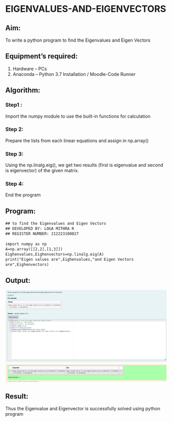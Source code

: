 # EIGENVALUES-AND-EIGENVECTORS
## Aim:
To write a python program to find the Eigenvalues and Eigen Vectors
## Equipment’s required:
1. 	Hardware – PCs
2. 	Anaconda – Python 3.7 Installation / Moodle-Code Runner
## Algorithm:
### Step1 : 
Import the numpy module to use the built-in functions for calculation
### Step 2: 
Prepare the lists from each linear equations and assign in np.array()
### Step 3:
 Using the np.linalg.eig(),  we get two results (first is eigenvalue and second is eigenvector) of the given matrix.
### Step 4: 
End the program
## Program:
```
## to find the Eigenvalues and Eigen Vectors
## DEVELOPED BY: LOGA MITHRA R
## REGISTER NUMBER: 212223100027

import numpy as np
A=np.array([[2,2],[1,3]])
Eighenvalues,Eighenvectors=np.linalg.eig(A)
print("Eigen values are",Eighenvalues,"and Eigen Vectors are",Eighenvectors)
```
## Output:
![output](/exp%204.png)
## Result:
Thus the Eigenvalue and Eigenvector is successfully solved using python program
